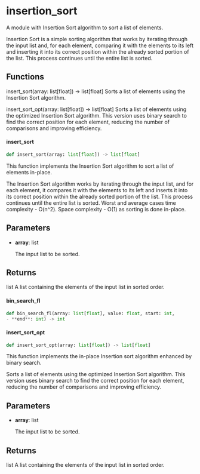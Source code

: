 # insertion_sort

A module with Insertion Sort algorithm to sort a list of elements.

Insertion Sort is a simple sorting algorithm that works by iterating through
the input list and, for each element, comparing it with the elements to its
left and inserting it into its correct position within the already sorted
portion of the list. This process continues until the entire list is sorted.

Functions
---------
insert_sort(array: list[float]) -> list[float]
    Sorts a list of elements using the Insertion Sort algorithm.

insert_sort_opt(array: list[float]) -> list[float]
    Sorts a list of elements using the optimized Insertion Sort algorithm.
    This version uses binary search to find the correct position for each
    element, reducing the number of comparisons and improving efficiency.

<a id="python_solutions.insert_sort.insert_sort"></a>

#### insert\_sort

```python
def insert_sort(array: list[float]) -> list[float]
```

This function implements the Insertion Sort algorithm
to sort a list of elements in-place.

The Insertion Sort algorithm works by iterating through the input list,
and for each element, it compares it with the elements
to its left and inserts it into its correct position within
the already sorted portion of the list.
This process continues until the entire list is sorted.
Worst and average cases time complexity - O(n^2).
Space complexity - O(1) as sorting is done in-place.

## Parameters
- **array**: list

    The input list to be sorted.

## Returns

list
    A list containing the elements of the input list in sorted order.

<a id="python_solutions.insert_sort.bin_search_fl"></a>

#### bin\_search\_fl

```python
def bin_search_fl(array: list[float], value: float, start: int,
- **end**: int) -> int

```

<a id="python_solutions.insert_sort.insert_sort_opt"></a>

#### insert\_sort\_opt

```python
def insert_sort_opt(array: list[float]) -> list[float]
```

This function implements the in-place Insertion sort algorithm
enhanced by binary search.

Sorts a list of elements using the optimized Insertion Sort algorithm.
This version uses binary search to find the correct position for each
element, reducing the number of comparisons and improving efficiency.

## Parameters
- **array**: list

    The input list to be sorted.

## Returns

list
    A list containing the elements of the input list in sorted order.